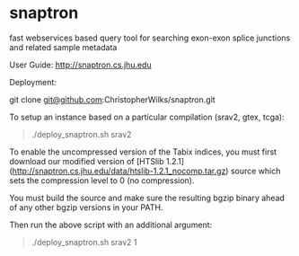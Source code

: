 # snaptron
fast webservices based query tool for searching exon-exon splice junctions and related sample metadata

User Guide:
http://snaptron.cs.jhu.edu

Deployment:

git clone git@github.com:ChristopherWilks/snaptron.git

To setup an instance based on a particular compilation (srav2, gtex, tcga):

> ./deploy_snaptron.sh srav2

To enable the uncompressed version of the Tabix indices, you must first download
our modified version of [HTSlib 1.2.1] (http://snaptron.cs.jhu.edu/data/htslib-1.2.1_nocomp.tar.gz)
source which sets the compression level to 0 (no compression).

You must build the source and make sure the resulting bgzip binary ahead of any
other bgzip versions in your PATH.

Then run the above script with an additional argument:

> ./deploy_snaptron.sh srav2 1
